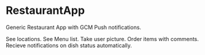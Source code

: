 # RestaurantApp
Generic Restaurant App with GCM Push notifications.

See locations.
See Menu list.
Take user picture.
Order items with comments.
Recieve notifications on dish status automatically.

